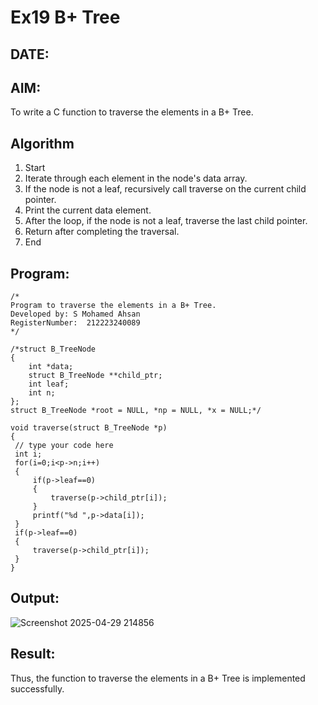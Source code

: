 # Ex19 B+ Tree
## DATE:
## AIM:
To write a C function to traverse the elements in a B+ Tree.

## Algorithm

1. Start 
2. Iterate through each element in the node's data array. 
3. If the node is not a leaf, recursively call traverse on the current child pointer. 
4. Print the current data element. 
5. After the loop, if the node is not a leaf, traverse the last child pointer. 
6. Return after completing the traversal. 
7. End
 
## Program:
```
/*
Program to traverse the elements in a B+ Tree.
Developed by: S Mohamed Ahsan
RegisterNumber:  212223240089
*/
```
```
/*struct B_TreeNode
{
    int *data;
    struct B_TreeNode **child_ptr;
    int leaf;
    int n;
};
struct B_TreeNode *root = NULL, *np = NULL, *x = NULL;*/

void traverse(struct B_TreeNode *p)
{
 // type your code here 
 int i;
 for(i=0;i<p->n;i++)
 {
     if(p->leaf==0)
     {
         traverse(p->child_ptr[i]);
     }
     printf("%d ",p->data[i]);
 }
 if(p->leaf==0)
 {
     traverse(p->child_ptr[i]);
 }
}
```
## Output:
![Screenshot 2025-04-29 214856](https://github.com/user-attachments/assets/7848d06b-5c22-4621-b560-1cee6c18bd7c)


## Result:
Thus, the function to traverse the elements in a B+ Tree is implemented successfully.
